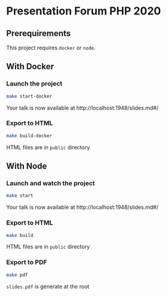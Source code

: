 # Presentation Forum PHP 2020

## Prerequirements

This project requires `docker` or `node`.

## With Docker

### Launch the project

```sh
make start-docker
```

Your talk is now available at http://localhost:1948/slides.md#/

### Export to HTML

```sh
make build-docker
```

HTML files are in `public` directory

## With Node

### Launch and watch the project

```sh
make start
```

Your talk is now available at http://localhost:1948/slides.md#/

### Export to HTML

```sh
make build
```

HTML files are in `public` directory

### Export to PDF

```sh
make pdf
```

`slides.pdf` is generate at the root
